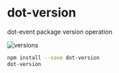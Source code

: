 # dot-version

dot-event package version operation

![versions](https://solarsystem.nasa.gov/system/news_items/list_view_images/742_STSCI-H-v1842a-320.gif)

```bash
npm install --save dot-version
dot-version
```
